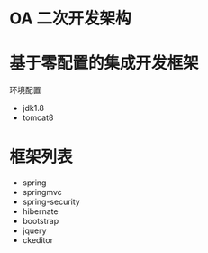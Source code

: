 OA 二次开发架构
===
基于零配置的集成开发框架
===
环境配置
* jdk1.8
* tomcat8

框架列表
===
* spring
* springmvc
* spring-security
* hibernate
* bootstrap
* jquery
* ckeditor
